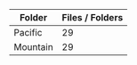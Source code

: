 | Folder   |   Files / Folders |
|----------|-------------------|
| Pacific  |                29 |
| Mountain |                29 |